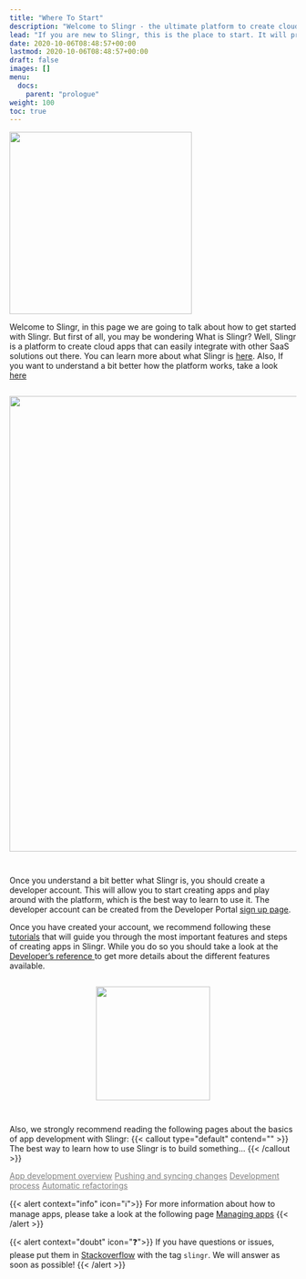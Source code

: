```yaml
---
title: "Where To Start"
description: "Welcome to Slingr - the ultimate platform to create cloud apps that integrate with other SaaS solutions seamlessly! If you're wondering what Slingr is, then look no further. "
lead: "If you are new to Slingr, this is the place to start. It will provide guidance to learn and use the platform"
date: 2020-10-06T08:48:57+00:00
lastmod: 2020-10-06T08:48:57+00:00
draft: false
images: []
menu:
  docs:
    parent: "prologue"
weight: 100
toc: true
---
```

<div class="pb-3">
<img width="auto" height="320" src="/images/vendor/crop.png">
</div>


Welcome to Slingr, in this page we are going to talk about how to get started with Slingr. But first of all, you may be wondering What is Slingr? Well, Slingr is a platform to create cloud apps that can easily integrate with other SaaS solutions out there. You can learn more about what Slingr is <a href="https://platform-docs.slingr.io/getting-started-whats-slingr-stack.html">here</a>. Also, If you want to understand a bit better how the platform works, take a look <a href="https://platform-docs.slingr.io/platform-overview.html">here</a>

<style>
.centerimage {
  padding-top: 1em;
  display: flex;
  justify-content: center;
  padding-bottom: 2em;

}
</style>
<div  class="centerimage">
<img width="auto" height="800" src="/images/vendor/draw2.png">
</div>

Once you understand a bit better what Slingr is, you should create a developer account. This will allow you to start creating apps and play around with the platform, which is the best way to learn to use it. The developer account can be created from the Developer Portal  <a href="https://developer-portal.slingrs.io/signUp.html">sign up page</a>.

Once you have created your account, we recommend following these <a href="https://platform-docs.slingr.io/getting-started-first-steps.html">tutorials</a> that will guide you through the most important features and steps of creating apps in Slingr. While you do so you should take a look at the <a href="https://platform-docs.slingr.io/app-development-overview.html">Developer’s reference </a> to get more details about the different features available.

<div  class="centerimage">
<img width="auto" height="200" src="/images/vendor/pc2.png">
</div>

Also, we strongly recommend reading the following pages about the basics of app development with Slingr:
{{< callout type="default" contend="" >}}
The best way to learn how to use Slingr is to build something...
{{< /callout >}}

<style>
  .list-group-item {
    color:grey;
  }
</style>

<div class="list-group">

  <a href="https://platform-docs.slingr.io/app-development-overview.html" class="list-group-item list-group-item-action">App development overview</a>
  <a href="https://platform-docs.slingr.io/app-development-pushing-and-syncing.html" class="list-group-item list-group-item-action">Pushing and syncing changes</a>
  <a href="https://platform-docs.slingr.io/app-development-development-process.html" class="list-group-item list-group-item-action">Development process</a>
  <a href="https://platform-docs.slingr.io/app-development-automatic-refactorings.html" class="list-group-item list-group-item-action">Automatic refactorings</a>
</div>

{{< alert context="info" icon="ℹ️">}}
For more information about how to manage apps, please take a look at the following page <a href="https://platform-docs.slingr.io/platform-managing-apps.html">  Managing apps</a>
{{< /alert >}}


{{< alert context="doubt" icon="❓">}}
If you have questions or issues, please put them in <a href="https://stackoverflow.com/"> Stackoverflow</a> with the tag ```slingr```. We will answer as soon as possible!
{{< /alert >}}

